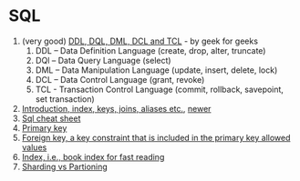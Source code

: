 # SQL

1. (very good) [DDL, DQL, DML, DCL and TCL](https://www.geeksforgeeks.org/sql-ddl-dql-dml-dcl-tcl-commands/) - by geek for geeks
   1. DDL – Data Definition Language (create, drop, alter, truncate)
   2. DQl – Data Query Language (select)
   3. DML – Data Manipulation Language (update, insert, delete, lock)
   4. DCL – Data Control Language (grant, revoke)
   5. TCL - Transaction Control Language (commit, rollback, savepoint, set transaction)
2. [Introduction, index, keys, joins, aliases etc.](https://www.youtube.com/watch?v=nWeW3sCmD2k), [newer](https://www.youtube.com/watch?v=9ylj9NR0Lcg)
3. [Sql cheat sheet](https://gist.github.com/bradtraversy/c831baaad44343cc945e76c2e30927b3)
4. [Primary key](https://www.eukhost.com/blog/webhosting/whats-the-purpose-use-primary-foreign-keys/)
5. [Foreign key, a key constraint that is included in the primary key allowed values](https://www.1keydata.com/sql/sql-foreign-key.html)
6. [Index, i.e., book index for fast reading](https://www.tutorialspoint.com/sql/sql-indexes.htm)
7. [Sharding vs Partioning](https://planetscale.com/learn/articles/sharding-vs-partitioning-whats-the-difference)
